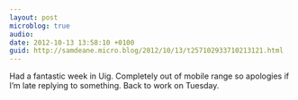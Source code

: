 ```yaml
---
layout: post
microblog: true
audio: 
date: 2012-10-13 13:58:10 +0100
guid: http://samdeane.micro.blog/2012/10/13/t257102933710213121.html
---
```

Had a fantastic week in Uig. Completely out of mobile range so apologies if I’m late replying to something. Back to work on Tuesday.

